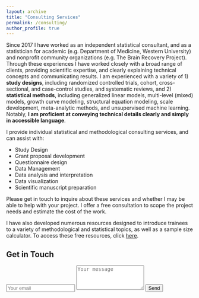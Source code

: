 ```yaml
---
layout: archive
title: "Consulting Services"
permalink: /consulting/
author_profile: true
---
```


Since 2017 I have worked as an independent statistical consultant, and as a statistician for academic (e.g. Department of Medicine, Western University) and nonprofit community organizations (e.g. The Brain Recovery Project). Through these experiences I have worked closely with a broad range of clients, providing scientific expertise, and clearly explaining technical concepts and communicating results. I am experienced with a variety of 1) **study designs**, including randomized controlled trials, cohort, cross-sectional, and case-control studies, and systematic reviews, and 2) **statistical methods**, including generalized linear models, multi-level (mixed) models, growth curve modeling, structural equation modeling, scale development, meta-analytic methods, and unsupervised machine learning. Notably, **I am proficient at conveying technical details clearly and simply in accessible language**. 

I provide individual statistical and methodological consulting services, and can assist with: 
* Study Design
* Grant proposal development 
* Questionnaire design
* Data Management
* Data analysis and interpretation
* Data visualization 
* Scientific manuscript preparation

Please get in touch to inquire about these services and whether I may be able to help with your project. I offer a free consultation to scope the project needs and estimate the cost of the work. 

I have also developed numerous resources designed to introduce trainees to a variety of methodological and statistical topics, as well as a sample size calculator. To access these free resources, click [here](/resources/). 


<!-- Contact form  -->
<div id="contact">
        <h2>Get in Touch</h2>
        <div id="contact-form">
                <form action="https://formspree.io/f/xoqynave" method="POST">
                <input type="hidden" name="_subject" value="Contact request from kpuka.ca" />
                <input type="email" name="_replyto" placeholder="Your email" required>
                <textarea type="text" rows="4" name="message" placeholder="Your message" required></textarea>
                <button type="submit">Send</button>
            </form>
        </div>
    </div>
    
